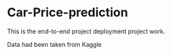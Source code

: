 # Car-Price-prediction
This is the end-to-end project deployment project work.

Data had been taken from Kaggle

